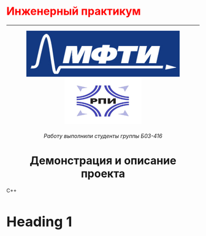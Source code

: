 <h1 style="color: red;">Инженерный практикум</h1>


<hr>

<p align="center">
    <img src="logo.jpg" alt="logo" height="120" width="400"/>
    <img src="logo_2.jpg" alt="logo_2" height="120" width="200"/>
</p>

<h6 align="center">Работу выполнили студенты группы Б03-416</h6>

<h1 align="center">Демонстрация и описание проекта</h1>

<span style="font-size: 13px;"> C++</span>

<h1 style="font-size: 36px;">Heading 1</h1>

